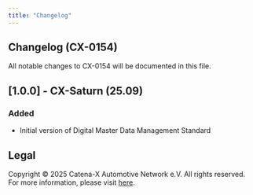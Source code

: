 ```yaml
---
title: "Changelog"
---
```


## Changelog (CX-0154)

All notable changes to CX-0154 will be documented in this file.

## [1.0.0] - CX-Saturn (25.09)

### Added

- Initial version of Digital Master Data Management Standard

## Legal

Copyright © 2025 Catena-X Automotive Network e.V. All rights reserved. For more information, please visit [here](/copyright).
